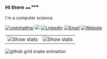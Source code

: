 ### Hi there ᨐᵉᵒʷ

  
I'm a computer science.

<a href="https://github.com/vietnhatthai"><img src="https://komarev.com/ghpvc/?username=vietnhatthai" alt="vietnhatthai" /></a>
<a href="https://github.com/vietnhatthai?tab=followers"><img src="https://img.shields.io/github/followers/vietnhatthai"></a>
<a href="https://www.linkedin.com/in/vietnhatthai"><img src="https://img.shields.io/badge/LinkedIn-vietnhatthai-blue" alt="LinkedIn" /></a>
<a href="mailto:tvnhat20@apcs.fitus.edu.vn"><img src="https://img.shields.io/badge/Email-tvnhat20@apcs.fitus.edu.vn-blue" alt="Email" /></a>
<a href="https://www.vietnhatthai.space"><img src="https://img.shields.io/badge/Website-vietnhatthai.space-blue" alt="Website" /></a>

[//]: < TODO: Remove border in table. >
<table border="0">
<tr>
  <td style="width: 50%; border: None;">
    <div align="center">
      <picture>
        <source media="(prefers-color-scheme: light)" srcset="https://raw.githubusercontent.com/vietnhatthai/vietnhatthai/output-profile-summary/profile-summary-card-output/github/0-profile-details.svg">
        <source media="(prefers-color-scheme: dark)" srcset="https://raw.githubusercontent.com/vietnhatthai/vietnhatthai/output-profile-summary/profile-summary-card-output/github_dark/0-profile-details.svg">
        <img alt="Show stats">
      </picture>
    </div>
  </td>

  <td style="width: 50%; border: None;">
    <div align="center">
      <picture>
        <source media="(prefers-color-scheme: light)" srcset="https://raw.githubusercontent.com/vietnhatthai/vietnhatthai/output-profile-summary/profile-summary-card-output/github/4-productive-time.svg">
        <source media="(prefers-color-scheme: dark)" srcset="https://raw.githubusercontent.com/vietnhatthai/vietnhatthai/output-profile-summary/profile-summary-card-output/github_dark/4-productive-time.svg">
      <img alt="Show stats">
      </picture>
    </div>
  </td>
  
</tr>
</table>

[//]: < ![Separator](https://user-images.githubusercontent.com/50140834/151820615-e577f72a-81f9-444c-99e8-7cee404180de.png) >

<picture>
  <source media="(prefers-color-scheme: light)" srcset="https://raw.githubusercontent.com/vietnhatthai/vietnhatthai/output/github-contribution-grid-snake.svg">
  <source media="(prefers-color-scheme: dark)" srcset="https://raw.githubusercontent.com/vietnhatthai/vietnhatthai/output/github-contribution-grid-snake-dark.svg">
  <img alt="github grid snake animation">
</picture>
  
[//]: < ![Separator](https://user-images.githubusercontent.com/50140834/151820615-e577f72a-81f9-444c-99e8-7cee404180de.png) >

[//]: < ![Stat](https://github-readme-stats.vercel.app/api?username=vietnhatthai&show_icons=true&theme=onedark) >

[//]: < ![Stat](https://github-readme-stats.vercel.app/api/top-langs?username=vietnhatthai&theme=onedark&include_all_commits=true&count_private=true&layout=compact) >
